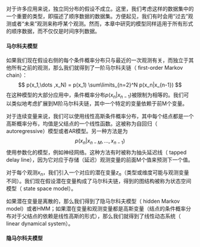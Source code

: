 对于许多应⽤来说，独⽴同分布的假设不成⽴。这⾥，我们考虑这样的数据集中的⼀个重要的类型，即描述了顺序数据的数据集。⽅便起见，我们有时会⽤“过去”观测或者“未来”观测来称呼某个观测。然⽽，本章中研究的模型同样适⽤于所有形式的顺序数据，⽽不仅仅是时间序列数据。

#### 马尔科夫模型

如果我们现在假设右侧的每个条件概率分布只与最近的⼀次观测有关，⽽独⽴于其他所有之前的观测，那么我们就得到了⼀阶马尔科夫链（ first-order Markov chain）：
$$
p(x_1,\dots ,x_N) = p(x_1) \sum\limits_{n=2}^N p(x_n|x_{n-1})
$$
在这种模型的⼤部分应⽤中，条件概率分布$p(x_n | x_{n−1})$被限制为相等的。我们可以类似地考虑扩展到M阶马尔科夫链，其中⼀个特定的变量依赖于前M个变量。

对于连续变量来说，我们可以使⽤线性⾼斯条件概率分布，其中每个结点都是⼀个⾼斯概率分布，均值是⽗结点的⼀个线性函数。这被称为⾃回归（ autoregressive）模型或者AR模型。另⼀种⽅法是为
$$
p(x_n | x_{n−M}, \dots , x_{n−1})
$$
使⽤参数化的模型，例如神经⽹络。这种⽅法有时被称为抽头延迟线（ tapped delay line），因为它对应于存储（延迟）观测变量的前⾯M个值来预测下⼀个值。

对于每个观测$x_n$，我们引⼊⼀个对应的潜在变量$z_n$（类型或维度可能与观测变量不同）。我们现在假设潜在变量构成了马尔科夫链，得到的图结构被称为状态空间模型（ state space model）。

如果潜在变量是离散的，那么我们得到了隐马尔科夫模型（ hidden Markov model）或者HMM；如果潜在变量和观测变量都是⾼斯变量（结点的条件概率分布对于⽗结点的依赖是线性⾼斯的形式），那么我们就得到了线性动态系统（ linear dynamical system）。

#### 隐马尔科夫模型

